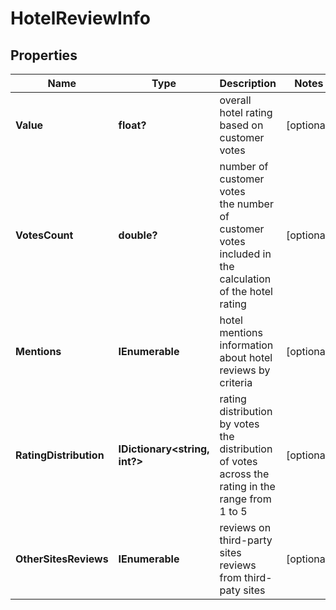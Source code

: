 # HotelReviewInfo


## Properties

| Name | Type | Description | Notes |
|------------ | ------------- | ------------- | -------------|
**Value** | **float?** | overall hotel rating based on customer votes |[optional]|
**VotesCount** | **double?** | number of customer votes<br>the number of customer votes included in the calculation of the hotel rating |[optional]|
**Mentions** | **IEnumerable<ReviewMentionInfo>** | hotel mentions<br>information about hotel reviews by criteria |[optional]|
**RatingDistribution** | **IDictionary<string, int?>** | rating distribution by votes<br>the distribution of votes across the rating in the range from 1 to 5 |[optional]|
**OtherSitesReviews** | **IEnumerable<OtherSitesReviewsInfo>** | reviews on third-party sites<br>reviews from third-paty sites |[optional]|